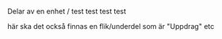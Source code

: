 Delar av en enhet / 
test test
test
test


här ska det också finnas en flik/underdel som är "Uppdrag" etc
